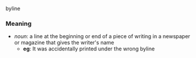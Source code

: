 byline
### Meaning
+ _noun_: a line at the beginning or end of a piece of writing in a newspaper or magazine that gives the writer's name
	+ __eg__: It was accidentally printed under the wrong byline
